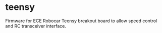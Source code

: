 # teensy
Firmware for ECE Robocar Teensy breakout board to allow speed control and RC transceiver interface.
